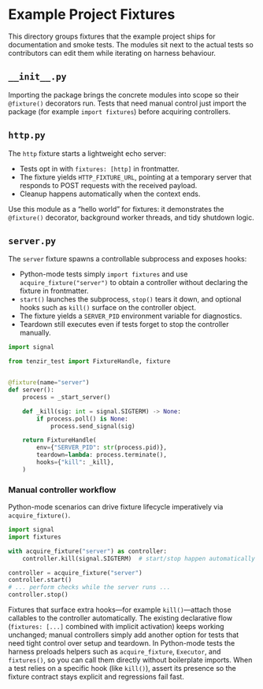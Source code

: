 # Example Project Fixtures

This directory groups fixtures that the example project ships for documentation
and smoke tests. The modules sit next to the actual tests so contributors can
edit them while iterating on harness behaviour.

## `__init__.py`

Importing the package brings the concrete modules into scope so their
`@fixture()` decorators run. Tests that need manual control just import the
package (for example `import fixtures`) before acquiring controllers.

## `http.py`

The `http` fixture starts a lightweight echo server:

- Tests opt in with `fixtures: [http]` in frontmatter.
- The fixture yields `HTTP_FIXTURE_URL`, pointing at a temporary server that
  responds to POST requests with the received payload.
- Cleanup happens automatically when the context ends.

Use this module as a “hello world” for fixtures: it demonstrates the
`@fixture()` decorator, background worker threads, and tidy shutdown logic.

## `server.py`

The `server` fixture spawns a controllable subprocess and exposes hooks:

- Python-mode tests simply `import fixtures` and use `acquire_fixture("server")`
  to obtain a controller without declaring the fixture in frontmatter.
- `start()` launches the subprocess, `stop()` tears it down, and optional hooks
  such as `kill()` surface on the controller object.
- The fixture yields a `SERVER_PID` environment variable for diagnostics.
- Teardown still executes even if tests forget to stop the controller manually.

```python
import signal

from tenzir_test import FixtureHandle, fixture


@fixture(name="server")
def server():
    process = _start_server()

    def _kill(sig: int = signal.SIGTERM) -> None:
        if process.poll() is None:
            process.send_signal(sig)

    return FixtureHandle(
        env={"SERVER_PID": str(process.pid)},
        teardown=lambda: process.terminate(),
        hooks={"kill": _kill},
    )
```

### Manual controller workflow

Python-mode scenarios can drive fixture lifecycle imperatively via
`acquire_fixture()`.

```python
import signal
import fixtures

with acquire_fixture("server") as controller:
    controller.kill(signal.SIGTERM)  # start/stop happen automatically here

controller = acquire_fixture("server")
controller.start()
# ... perform checks while the server runs ...
controller.stop()
```

Fixtures that surface extra hooks—for example `kill()`—attach those callables to
the controller automatically. The existing declarative flow (`fixtures: [...]`
combined with implicit activation) keeps working unchanged; manual controllers
simply add another option for tests that need tight control over setup and
teardown. In Python-mode tests the harness preloads helpers such as
`acquire_fixture`, `Executor`, and `fixtures()`, so you can call them directly
without boilerplate imports. When a test relies on a specific hook (like
`kill()`), assert its presence so the fixture contract stays explicit and
regressions fail fast.
